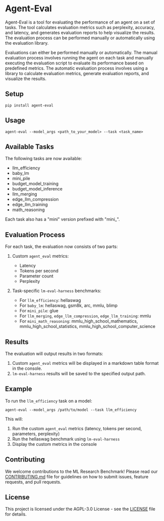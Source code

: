 # Agent-Eval

Agent-Eval is a tool for evaluating the performance of an agent on a set of tasks. The tool calculates evaluation metrics such as perplexity, accuracy, and latency, and generates evaluation reports to help visualize the results. The evaluation process can be performed manually or automatically using the evaluation library.

Evaluations can either be performed manually or automatically. The manual evaluation process involves running the agent on each task and manually executing the evaluation script to evaluate its performance based on predefined metrics. The automatic evaluation process involves using a library to calculate evaluation metrics, generate evaluation reports, and visualize the results.

## Setup

```
pip install agent-eval 
```

## Usage

```
agent-eval --model_args <path_to_your_model> --task <task_name>
```


## Available Tasks

The following tasks are now available:

- llm_efficiency
- baby_lm
- mini_pile
- budget_model_training
- budget_model_inference
- llm_merging
- edge_llm_compression
- edge_llm_training
- math_reasoning

Each task also has a "mini" version prefixed with "mini_".

## Evaluation Process

For each task, the evaluation now consists of two parts:

1. Custom `agent_eval` metrics:
   - Latency
   - Tokens per second
   - Parameter count
   - Perplexity

2. Task-specific `lm-eval-harness` benchmarks:
   - For `llm_efficiency`: hellaswag
   - For `baby_lm`: hellaswag, gsm8k, arc, mmlu, blimp
   - For `mini_pile`: glue
   - For `llm_merging`, `edge_llm_compression`, `edge_llm_training`: mmlu
   - For `mini_math_reasoning`: mmlu_high_school_mathematics, mmlu_high_school_statistics, mmlu_high_school_computer_science

## Results

The evaluation will output results in two formats:

1. Custom `agent_eval` metrics will be displayed in a markdown table format in the console.
2. `lm-eval-harness` results will be saved to the specified output path.

## Example

To run the `llm_efficiency` task on a model:


```
agent-eval --model_args /path/to/model --task llm_efficiency
```

This will:
1. Run the custom `agent_eval` metrics (latency, tokens per second, parameters, perplexity)
2. Run the hellaswag benchmark using `lm-eval-harness`
3. Display the custom metrics in the console


## Contributing

We welcome contributions to the ML Research Benchmark! Please read our [CONTRIBUTING.md](CONTRIBUTING.md) file for guidelines on how to submit issues, feature requests, and pull requests.

## License

This project is licensed under the AGPL-3.0 License - see the [LICENSE](LICENSE) file for details.